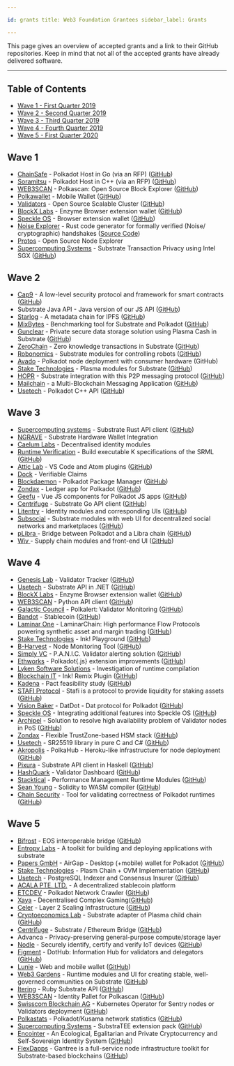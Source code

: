 ```yaml
---

id: grants title: Web3 Foundation Grantees sidebar_label: Grants

---
```


This page gives an overview of accepted grants and a link to their GitHub repositories. Keep in mind that not all of the accepted grants have already delivered software.

---

## Table of Contents

- [Wave 1 - First Quarter 2019](#wave-1)
- [Wave 2 - Second Quarter 2019](#wave-2)
- [Wave 3 - Third Quarter 2019](#wave-3)
- [Wave 4 - Fourth Quarter 2019](#wave-4)
- [Wave 5 - First Quarter 2020](#wave-5)

## Wave 1

- [ChainSafe](https://chainsafe.io/) - Polkadot Host in Go (via an RFP) ([GitHub](https://github.com/ChainSafeSystems/gossamer))
- [Soramitsu](https://soramitsu.co.jp/) - Polkadot Host in C++ (via an RFP) ([GitHub](https://github.com/soramitsu/kagome))
- [WEB3SCAN](https://www.web3scan.com/) - Polkascan: Open Source Block Explorer ([GitHub](https://github.com/polkascan))
- [Polkawallet](https://polkawallet.io/) - Mobile Wallet ([GitHub](https://github.com/polkawallet-io/polkawallet-RN))
- [Validators](http://validators.com/) - Open Source Scalable Cluster ([GitHub](https://github.com/Validators))
- [BlockX Labs](http://blockxlabs.com/) - Enzyme Browser extension wallet ([GitHub](https://github.com/blockxlabs/enzyme))
- [Speckle OS](https://www.speckleos.io/) - Browser extension wallet ([GitHub](https://github.com/SpeckleOS/speckle-browser-extension))
- [Noise Explorer](https://symbolic.software/) - Rust code generator for formally verified (Noise/ cryptographic) handshakes ([Source Code](https://source.symbolic.software/noiseexplorer/noiseexplorer))
- [Protos](http://protosmanagement.com/) - Open Source Node Explorer
- [Supercomputing Systems](https://www.scs.ch/) - Substrate Transaction Privacy using Intel SGX ([GitHub](https://github.com/scs/substraTEE))

## Wave 2

- [Cap9](https://cap9.io/) - A low-level security protocol and framework for smart contracts ([GitHub](https://github.com/Daohub-io/cap9))
- Substrate Java API - Java version of our JS API ([GitHub](https://github.com/polkadot-java))
- [Starlog](https://pact.care/) - A metadata chain for IPFS ([GitHub](https://github.com/PACTCare/Starlog))
- [MixBytes](https://mixbytes.io/) - Benchmarking tool for Substrate and Polkadot ([GitHub](https://github.com/mixbytes/tank))
- [Gunclear](https://gunclear.io/) - Private secure data storage solution using Plasma Cash in Substrate ([GitHub](https://github.com/GunClear))
- [ZeroChain](https://layerx.co.jp/) - Zero knowledge transactions in Substrate ([GitHub](https://github.com/LayerXcom/zero-chain))
- [Robonomics](https://aira.life/en/) - Substrate modules for controlling robots ([GitHub](https://github.com/airalab/substrate-node-robonomics))
- [Avado](https://ava.do/) - Polkadot node deployment with consumer hardware (GitHub)
- [Stake Technologies](https://stake.co.jp/) - Plasma modules for Substrate ([GitHub](https://github.com/stakedtechnologies/Plasm))
- [HOPR](https://hopr.network/) - Substrate integration with this P2P messaging protocol ([GitHub](https://github.com/validitylabs/HOPR-PL-Substrate))
- [Mailchain](https://mailchain.xyz/) - a Multi-Blockchain Messaging Application ([GitHub](https://github.com/mailchain))
- [Usetech](http://usetech.com/blockchain.html) - Polkadot C++ API ([GitHub](https://github.com/usetech-llc/polkadot_api_cpp))

## Wave 3

- [Supercomputing systems](http://scs.ch/) - Substrate Rust API client ([GitHub](https://github.com/scs/substrate-api-client))
- [NGRAVE](https://ngrave.io/) - Substrate Hardware Wallet Integration
- [Caelum Labs](https://caelumlabs.com/) - Decentralised identity modules
- [Runtime Verification](https://runtimeverification.com/) - Build executable K specifications of the SRML ([GitHub](https://github.com/runtimeverification/polkadot-verification))
- [Attic Lab](https://atticlab.net/) - VS Code and Atom plugins ([GitHub](https://github.com/everstake/VSCode-Atom-Plugin))
- [Dock](http://dock.io/) - Verifiable Claims
- [Blockdaemon](https://blockdaemon.com/) - Polkadot Package Manager ([GitHub](https://github.com/Blockdaemon/bpm-sdk))
- [Zondax](http://zondax.ch/) - Ledger app for Polkadot ([GitHub](https://github.com/ZondaX/ledger-polkadot))
- [Geefu](https://www.geefu.net/) - Vue JS components for Polkadot JS apps ([GitHub](https://github.com/vue-polkadot))
- [Centrifuge](https://centrifuge.io/) - Substrate Go API client ([GitHub](http://github.com/centrifuge))
- [Litentry](https://www.litentry.com/) - Identity modules and corresponding UIs ([GitHub](https://github.com/litentry/litentry-runtime))
- [Subsocial](http://subsocial.network) - Substrate modules with web UI for decentralized social networks and marketplaces ([GitHub](https://github.com/dappforce/dappforce-subsocial))
- [pLibra ](https://plibra.io/)- Bridge between Polkadot and a Libra chain ([GitHub](https://github.com/libra-china-org))
- [Wiv ](http://wiv.io/)- Supply chain modules and front-end UI ([GitHub](https://github.com/wivtech))

## Wave 4

- [Genesis Lab](https://genesislab.net/) - Validator Tracker ([GitHub](https://github.com/genesis-lab-team))
- [Usetech](http://usetech.com/blockchain.html) - Substrate API in .NET ([GitHub](https://github.com/usetech-llc/polkadot_api_dotnet))
- [BlockX Labs](http://blockxlabs.com/) - Enzyme Browser extension wallet ([GitHub](https://github.com/blockxlabs/enzyme))
- [WEB3SCAN](https://www.web3scan.com/) - Python API client ([GitHub](https://github.com/polkascan))
- [Galactic Council](https://github.com/galacticcouncil) - Polkalert: Validator Monitoring ([GitHub](https://github.com/galacticcouncil/polkalert))
- [Bandot](http://bandot.io/) - Stablecoin ([GitHub](https://github.com/bandotorg/Bandot))
- [Laminar One](https://laminar.one/) - LaminarChain: High performance Flow Protocols powering synthetic asset and margin trading ([GitHub](https://github.com/laminar-protocol/laminar-chain))
- [Stake Technologies](https://stake.co.jp/) - Ink! Playground ([GitHub](https://github.com/staketechnologies/ink-playground))
- [B-Harvest](https://bharvest.io/) - Node Monitoring Tool ([GitHub](https://github.com/b-harvest))
- [Simply VC](https://simply-vc.com.mt/) - P.A.N.I.C. Validator alerting solution ([GitHub](https://github.com/SimplyVC/panic_polkadot))
- [Ethworks](https://ethworks.io/) - Polkadot{.js} extension improvements ([GitHub](https://github.com/ethWorks))
- [Lyken Software Solutions](https://lyken.rs/) - Investigation of runtime compilation
- [Blockchain IT](https://blockchain-it.hr) - Ink! Remix Plugin ([GitHub](https://github.com/blockchain-it-hr/ink-remix-plugin))
- [Kadena](https://www.kadena.io/) - Pact feasibility study ([GitHub](https://github.com/kadena-io/))
- [STAFI Protocol](http://www.stafi.io/) - Stafi is a protocol to provide liquidity for staking assets ([GitHub](https://github.com/stafiprotocol/stafi-node))
- [Vision Baker](https://playproject.io/) - DatDot - Dat protocol for Polkadot ([GitHub](https://github.com/playproject-io/datdot))
- [Speckle OS](https://www.speckleos.io/) - Integrating additional features into Speckle OS ([GitHub](https://github.com/SpeckleOS/speckle-browser-extension))
- [Archipel](https://archipel.id/) - Solution to resolve high availability problem of Validator nodes in PoS ([GitHub](https://github.com/luguslabs/archipel))
- [Zondax](https://zondax.ch/) - Flexible TrustZone-based HSM stack ([GitHub](https://github.com/ZondaX))
- [Usetech](http://usetech.com/blockchain.html) - SR25519 library in pure C and C# ([GitHub](https://github.com/usetech-llc/))
- [Akropolis](https://akropolis.io/) - PolkaHub - Heroku-like infrastructure for node deployment ([GitHub](https://github.com/akropolisio))
- [Pixura](https://pixura.io/) - Substrate API client in Haskell ([GitHub](https://github.com/Pixura))
- [HashQuark](https://www.hashquark.io/) - Validator Dashboard ([GitHub](https://github.com/hashquark-research))
- [Stacktical](https://stacktical.com/) - Performance Management Runtime Modules ([GitHub](https://github.com/Stacktical))
- [Sean Young](https://www.mess.org/) - Solidity to WASM compiler ([GitHub](https://github.com/hyperledger-labs/solang))
- [Chain Security](https://chainsecurity.com/) - Tool for validating correctness of Polkadot runtimes ([GitHub](https://github.com/ChainSecurity))

## Wave 5

- [Bifrost](https://bifrost.codes/) - EOS interoperable bridge ([GitHub](https://github.com/bifrost-codes))
- [Entropy Labs](https://entropylabs.hk) - A toolkit for building and deploying applications with substrate
- [Papers GmbH](https://airgap.it) - AirGap - Desktop (+mobile) wallet for Polkadot ([GitHub](https://github.com/airgap-it))
- [Stake Technologies](https://stake.co.jp/) - Plasm Chain + OVM Implementation ([GitHub](https://github.com/stakedtechnologies/))
- [Usetech](http://usetech.com/blockchain.html) - PostgreSQL Indexer and Consensus Insurer ([GitHub](https://github.com/usetech-llc/))
- [ACALA PTE. LTD.](https://acala.network/) - A decentralized stablecoin platform
- [ETCDEV](https://emeraldpay.io/) - Polkadot Network Crawler ([GitHub](https://github.com/emeraldpay))
- [Xaya](https://xaya.io/) - Decentralised Complex Gaming([GitHub](https://github.com/xaya))
- [Celer](https://www.celer.network/) - Layer 2 Scaling Infrastructure ([GitHub](https://github.com/celer-network))
- [Cryptoeconomics Lab](https://www.cryptoeconomicslab.com/) - Substrate adapter of Plasma child chain ([GitHub](https://github.com/cryptoeconomicslab))
- [Centrifuge](https://centrifuge.io/) - Substrate / Ethereum Bridge ([GitHub](https://github.com/centrifuge/))
- Advanca - Privacy-preserving general-purpose compute/storage layer
- [Nodle](https://nodle.io) - Securely identify, certify and verify IoT devices ([GitHub](http://github.com/NodleCode/))
- [Figment](https://figment.network/) - DotHub: Information Hub for validators and delegators ([GitHub](https://github.com/figment-networks/dothub))
- [Lunie](http://lunie.io/) - Web and mobile wallet ([GitHub](https://github.com/luniehq/lunie))
- [Web3 Gardens](https://web3.garden) - Runtime modules and UI for creating stable, well-governed communities on Substrate ([GitHub](https://github.com/web3garden/sunshine))
- [Itering](https://itering.com/) - Ruby Substrate API ([GitHub](https://github.com/itering))
- [WEB3SCAN](https://www.web3scan.com/) - Identity Pallet for Polkascan ([GitHub](https://github.com/polkascan))
- [Swisscom Blockchain AG](https://www.blockchain.swisscom.com/) - Kubernetes Operator for Sentry nodes or Validators deployment ([GitHub](https://github.com/swisscom-blockchain))
- [Polkastats](https://polkastats.io/) - Polkadot/Kusama network statistics ([GitHub](https://github.com/Colm3na/polkastats-v3))
- [Supercomputing Systems](https://www.scs.ch/) - SubstraTEE extension pack ([GitHub](https://github.com/scs/substraTEE))
- [Encointer](https://encointer.org/) - An Ecological, Egalitarian and Private Cryptocurrency and Self-Sovereign Identity System ([GitHub](https://github.com/encointer))
- [FlexDapps](https://flexdapps.com/) - Gantree is a full-service node infrastructure toolkit for Substrate-based blockchains ([GitHub](https://github.com/flex-dapps))

